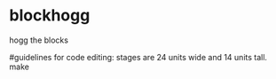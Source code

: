 # blockhogg
hogg the blocks

#guidelines for code editing:
stages are 24 units wide and 14 units tall. make 